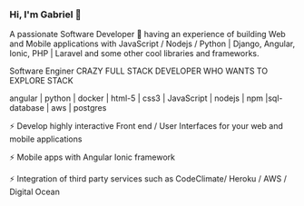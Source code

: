 ### Hi, I'm Gabriel 👋
A passionate Software Developer 🚀 having an experience of building Web and Mobile applications with JavaScript / Nodejs / Python | Django, Angular, Ionic, PHP | Laravel and some other cool libraries and frameworks.

Software Enginer
CRAZY FULL STACK DEVELOPER WHO WANTS TO EXPLORE STACK

angular | python | docker | html-5 | css3 | JavaScript | nodejs | npm |sql-database | aws | postgres

⚡ Develop highly interactive Front end / User Interfaces for your web and mobile applications

⚡ Mobile apps with Angular Ionic framework

⚡ Integration of third party services such as CodeClimate/ Heroku / AWS / Digital Ocean
<!--
**okellogabrielinnocent/okellogabrielinnocent** is a ✨ _special_ ✨ repository because its `README.md` (this file) appears on your GitHub profile.

Here are some ideas to get you started:

- 🔭 I’m currently working on ...
- 🌱 I’m currently learning ...
- 👯 I’m looking to collaborate on ...
- 🤔 I’m looking for help with ...
- 💬 Ask me about ...
- 📫 How to reach me: ...
- 😄 Pronouns: ...
- ⚡ Fun fact: ...
-->
